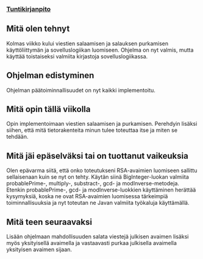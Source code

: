 ### [Tuntikirjanpito](https://github.com/asianomainen/RSA-Encrypt-Decrypt-KeyGen-tiralabra/blob/main/dokumentaatio/tuntikirjanpito.md)

## Mitä olen tehnyt
Kolmas viikko kului viestien salaamisen ja salauksen purkamisen käyttöliittymän ja sovelluslogiikan luomiseen. Ohjelma on nyt valmis, mutta käyttää toistaiseksi valmiita kirjastoja sovelluslogiikassa. 

## Ohjelman edistyminen
Ohjelman päätoiminnallisuudet on nyt kaikki implementoitu.

## Mitä opin tällä viikolla
Opin implementoimaan viestien salaamisen ja purkamisen. Perehdyin lisäksi siihen, että mitä tietorakenteita minun tulee toteuttaa itse ja miten se tehdään.

## Mitä jäi epäselväksi tai on tuottanut vaikeuksia
Olen epävarma siitä, että onko toteutukseni RSA-avaimien luomiseen sallittu sellaisenaan kuin se nyt on tehty. Käytän siinä BigInteger-luokan valmiita probablePrime-, multiply-, substract-, gcd- ja modInverse-metodeja. Etenkin probablePrime-, gcd- ja modInverse-luokkien käyttäminen herättää kysymyksiä, koska ne ovat RSA-avaimien luomisessa tärkeimpiä toiminnallisuuksia ja nyt toteutan ne Javan valmiita työkaluja käyttämällä.

## Mitä teen seuraavaksi
Lisään ohjelmaan mahdollisuuden salata viestejä julkisen avaimen lisäksi myös yksityisellä avaimella ja vastaavasti purkaa julkisella avaimella yksityisen avaimen sijaan.
